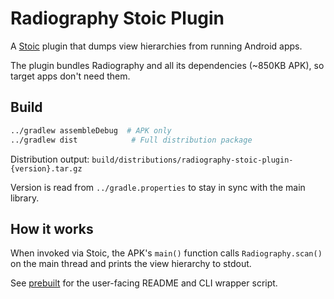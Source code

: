 # Radiography Stoic Plugin

A [Stoic](https://github.com/block/stoic) plugin that dumps view hierarchies from running Android apps.

The plugin bundles Radiography and all its dependencies (~850KB APK), so target apps don't need them.

## Build

```bash
../gradlew assembleDebug  # APK only
../gradlew dist            # Full distribution package
```

Distribution output: `build/distributions/radiography-stoic-plugin-{version}.tar.gz`

Version is read from `../gradle.properties` to stay in sync with the main library.

## How it works

When invoked via Stoic, the APK's `main()` function calls `Radiography.scan()` on the main thread and prints the view hierarchy to stdout.

See [prebuilt](prebuilt) for the user-facing README and CLI wrapper script.
